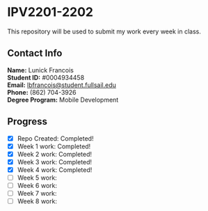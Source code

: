# IPV2201-2202

This repository will be used to submit my work every week in class.

## Contact Info

**Name:** Lunick Francois <br>
**Student ID:** #0004934458 <br>
**Email:** lbfrancois@student.fullsail.edu <br>
**Phone:** (862) 704-3926 <br>
**Degree Program:** Mobile Development <br>

## Progress
- [X] Repo Created: Completed!
- [X] Week 1 work: Completed!
- [X] Week 2 work: Completed!
- [X] Week 3 work: Completed!
- [X] Week 4 work: Completed!
- [ ] Week 5 work:
- [ ] Week 6 work:
- [ ] Week 7 work:
- [ ] Week 8 work: